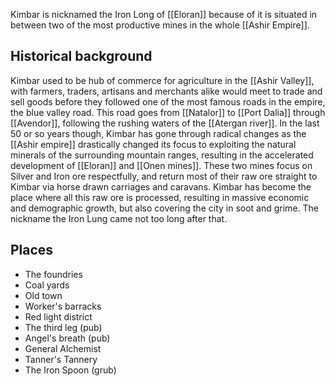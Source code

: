Kimbar is nicknamed the Iron Long of [[Eloran]] because of it is situated in between two of the most productive mines in the whole [[Ashir Empire]]. 

## Historical background

Kimbar used to be hub of commerce for agriculture in the [[Ashir Valley]], with farmers, traders, artisans and merchants alike would meet to trade and sell goods before they followed one of the most famous roads in the empire, the blue valley road. This road goes from [[Natalor]] to [[Port Dalia]] through [[Avendor]], following the rushing waters of the [[Atergan river]]. In the last 50 or so years though, Kimbar has gone through radical changes as the [[Ashir empire]] drastically changed its focus to exploiting the natural minerals of the surrounding mountain ranges, resulting in the accelerated development of [[Eloran]] and [[Onen mines]]. These two mines focus on Silver and Iron ore respectfully, and return most of their raw ore straight to Kimbar via horse drawn carriages and caravans. Kimbar has become the place where all this raw ore is processed, resulting in massive economic and demographic growth, but also covering the city in soot and grime. The nickname the Iron Lung came not too long after that. 

## Places

- The foundries
- Coal yards
- Old town 
- Worker's barracks
- Red light district
- The third leg (pub)
- Angel's breath (pub)
- General Alchemist
- Tanner's Tannery 
- The Iron Spoon (grub)